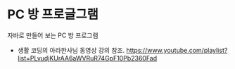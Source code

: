 # PC 방 프로글그램
자바로 만들어 보는 PC 방 프로그램

* 생활 코딩의 아라한사님 동영상 강의 참조. https://www.youtube.com/playlist?list=PLvudjKUrAA6aWVRuR74GpF10Pb2360Fad
